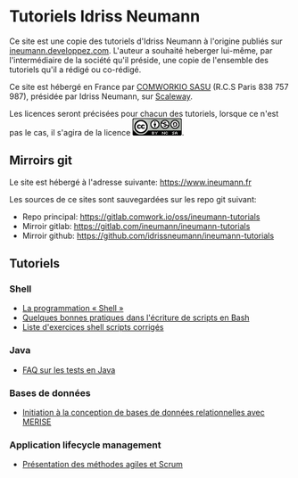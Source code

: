 # Tutoriels Idriss Neumann

Ce site est une copie des tutoriels d'Idriss Neumann à l'origine publiés sur [ineumann.developpez.com](https://ineumann.developpez.com). L'auteur a souhaité heberger lui-même, par l'intermédiaire de la société qu'il préside, une copie de l'ensemble des tutoriels qu'il a rédigé ou co-rédigé.

Ce site est hébergé en France par [COMWORKIO SASU](https://www.comwork.io) (R.C.S Paris 838 757 987), présidée par Idriss Neumann, sur [Scaleway](https://www.scaleway.com).

Les licences seront précisées pour chacun des tutoriels, lorsque ce n'est pas le cas, il s'agira de la licence [![cc-by-nc-sa](./img/cc-by-nc-sa.png)](https://creativecommons.org/licenses/by-nc-sa/3.0/deed.fr).

## Mirroirs git

Le site est hébergé à l'adresse suivante: https://www.ineumann.fr

Les sources de ce sites sont sauvegardées sur les repo git suivant:

* Repo principal: https://gitlab.comwork.io/oss/ineumann-tutorials
* Mirroir gitlab: https://gitlab.com/ineumann/ineumann-tutorials
* Mirroir github: https://github.com/idrissneumann/ineumann-tutorials

## Tutoriels

### Shell

* [La programmation « Shell »](./shell/prog-shell/README.md)
* [Quelques bonnes pratiques dans l'écriture de scripts en Bash](./shell/bash-bonnes-pratiques.md)
* [Liste d'exercices shell scripts corrigés](./shell/exercices-shell.md)

### Java

* [FAQ sur les tests en Java](./java/faq-tests/README.md)

### Bases de données

* [Initiation à la conception de bases de données relationnelles avec MERISE](./bdd/initiation-merise.md)

### Application lifecycle management

* [Présentation des méthodes agiles et Scrum](./alm/agile_scrum.md)
